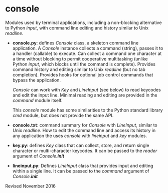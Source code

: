 
console
=======

Modules used by terminal applications, including a non-blocking
alternative to Python *input*, with command line editing and history
similar to Unix *readline*.

- **console.py**: defines *Console* class, a skeleton command line
  application.  A *Console* instance collects a command (string),
  passes it to a handler (callable) to execute.  Can collect a command
  one character at a time without blocking to permit cooperative
  multitasking (unlike Python *input*, which blocks until the command
  is complete).  Provides command history and editing similar to Unix
  *readline* (but no tab completion).  Provides hooks for optional job
  control commands that bypass the application.

  *Console* can work with *Key* and *LineInput* (see below) to read
  keycodes and edit the input line.  Minimal reading and
  editing are provided in the *command* module itself.

  This *console* module has some similarities to the Python standard
  library *cmd* module, but does not provide the same API.

- **console.txt**: command summary for *Console* with *LineInput*,
   similar to Unix *readline*.  How to edit the command line and
   access its history in any application the uses *console*
   with *lineinput* and *key* modules.

- **key.py**: defines *Key* class that can collect, store, and return
    single character or multi-character keycodes.  It can be 
    passed to the *reader* argument of *Console.__init__* 

- **lineinput.py**: Defines *LineInput* class that provides input and
    editing within a single line.  It can be passed to the
    *command* argument of *Console.__init__*

Revised November 2016
